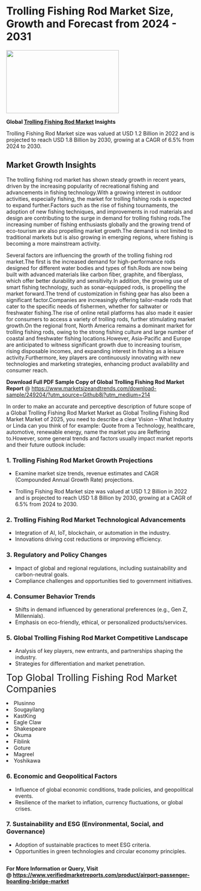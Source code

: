 <H1>Trolling Fishing Rod Market Size, Growth and Forecast from 2024 - 2031</H1><img class="aligncenter size-medium wp-image-584254" src="https://thirdeyenews.in/wp-content/uploads/2024/09/Global-Market-Research-300x168.jpeg" alt="" width="300" height="168" /><p><strong>Global&nbsp;<a href="https://www.marketsizeandtrends.com/download-sample/249204/?utm_source=Github8j?utm_medium=214">Trolling Fishing Rod Market</a> Insights</strong></p><p>Trolling Fishing Rod Market size was valued at USD 1.2 Billion in 2022 and is projected to reach USD 1.8 Billion by 2030, growing at a CAGR of 6.5% from 2024 to 2030.</p><p><h2>Market Growth Insights</h2> <p>The trolling fishing rod market has shown steady growth in recent years, driven by the increasing popularity of recreational fishing and advancements in fishing technology.With a growing interest in outdoor activities, especially fishing, the market for trolling fishing rods is expected to expand further.Factors such as the rise of fishing tournaments, the adoption of new fishing techniques, and improvements in rod materials and design are contributing to the surge in demand for trolling fishing rods.The increasing number of fishing enthusiasts globally and the growing trend of eco-tourism are also propelling market growth.The demand is not limited to traditional markets but is also growing in emerging regions, where fishing is becoming a more mainstream activity.</p> <p>Several factors are influencing the growth of the trolling fishing rod market.The first is the increased demand for high-performance rods designed for different water bodies and types of fish.Rods are now being built with advanced materials like carbon fiber, graphite, and fiberglass, which offer better durability and sensitivity.In addition, the growing use of smart fishing technology, such as sonar-equipped rods, is propelling the market forward.The trend of customization in fishing gear has also been a significant factor.Companies are increasingly offering tailor-made rods that cater to the specific needs of fishermen, whether for saltwater or freshwater fishing.The rise of online retail platforms has also made it easier for consumers to access a variety of trolling rods, further stimulating market growth.On the regional front, North America remains a dominant market for trolling fishing rods, owing to the strong fishing culture and large number of coastal and freshwater fishing locations.However, Asia-Pacific and Europe are anticipated to witness significant growth due to increasing tourism, rising disposable incomes, and expanding interest in fishing as a leisure activity.Furthermore, key players are continuously innovating with new technologies and marketing strategies, enhancing product availability and consumer reach.</p><p><span class=""><strong>Download Full PDF Sample Copy of Global Trolling Fishing Rod Market Report</strong> @ <a href="https://www.marketsizeandtrends.com/download-sample/249204/?utm_source=Github8j?utm_medium=214" target="_blank">https://www.marketsizeandtrends.com/download-sample/249204/?utm_source=Github8j?utm_medium=214</a></span></p><p>In order to make an accurate and perceptive description of future scope of a Global&nbsp;Trolling Fishing Rod Market Market as Global&nbsp;Trolling Fishing Rod Market Market of 2025, you need to describe a clear Vision &ndash; What Industry or Linda can you think of for example: Quote from a Technology, healthcare, automotive, renewable energy, name the market you are Reffering to.However, some general trends and factors usually impact market reports and their future outlook include:</p><h3>1.&nbsp;<strong>Trolling Fishing Rod Market Growth Projections</strong></h3><ul><li>Examine market size trends, revenue estimates and CAGR (Compounded Annual Growth Rate) projections.</li><li><p>Trolling Fishing Rod Market size was valued at USD 1.2 Billion in 2022 and is projected to reach USD 1.8 Billion by 2030, growing at a CAGR of 6.5% from 2024 to 2030.</p></li></ul><h3>2.&nbsp;<strong>Trolling Fishing Rod Market Technological Advancements</strong></h3><ul><li>Integration of AI, IoT, blockchain, or automation in the industry.</li><li>Innovations driving cost reductions or improving efficiency.</li></ul><h3>3.&nbsp;<strong>Regulatory and Policy Changes</strong></h3><ul><li>Impact of global and regional regulations, including sustainability and carbon-neutral goals.</li><li>Compliance challenges and opportunities tied to government initiatives.</li></ul><h3>4.&nbsp;<strong>Consumer Behavior Trends</strong></h3><ul><li>Shifts in demand influenced by generational preferences (e.g., Gen Z, Millennials).</li><li>Emphasis on eco-friendly, ethical, or personalized products/services.</li></ul><h3>5.&nbsp;<strong>Global Trolling Fishing Rod Market Competitive Landscape</strong></h3><ul><li>Analysis of key players, new entrants, and partnerships shaping the industry.</li><li>Strategies for differentiation and market penetration.</li></ul><p data-pm-slice="1 1 []"><span style="color: inherit; font-family: inherit; font-size: 25px;">Top Global Trolling Fishing Rod Market Companies</span></p><div class="" data-test-id=""><p><li>Plusinno</li><li> Sougayilang</li><li> KastKing</li><li> Eagle Claw</li><li> Shakespeare</li><li> Okuma</li><li> Fiblink</li><li> Goture</li><li> Magreel</li><li> Yoshikawa</li></p></div><h3>6.&nbsp;<strong>Economic and Geopolitical Factors</strong></h3><ul><li>Influence of global economic conditions, trade policies, and geopolitical events.</li><li>Resilience of the market to inflation, currency fluctuations, or global crises.</li></ul><h3>7.&nbsp;<strong>Sustainability and ESG (Environmental, Social, and Governance)</strong></h3><ul><li>Adoption of sustainable practices to meet ESG criteria.</li><li>Opportunities in green technologies and circular economy principles.</li></ul><h2><strong style="font-size: 14px;">For More Information or Query, Visit @&nbsp;</strong><a style="background-color: #ffffff; font-size: 14px;" href="https://www.marketsizeandtrends.com/report/trolling-fishing-rod-market/" target="_blank">https://www.verifiedmarketreports.com/product/airport-passenger-boarding-bridge-market</a></h2>